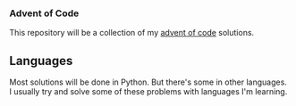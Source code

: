 ### Advent of Code

This repository will be a collection of my [advent of code](https://adventofcode.com/) solutions. 

## Languages

Most solutions will be done in Python. But there's some in other languages. I usually try and solve some of these problems with languages I'm learning.